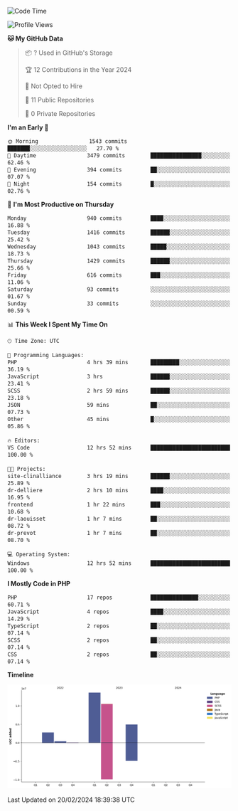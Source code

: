 <!--START_SECTION:waka-->
![Code Time](http://img.shields.io/badge/Code%20Time-1%2C505%20hrs%203%20mins-blue)

![Profile Views](http://img.shields.io/badge/Profile%20Views-0-blue)

**🐱 My GitHub Data** 

> 📦 ? Used in GitHub's Storage 
 > 
> 🏆 12 Contributions in the Year 2024
 > 
> 🚫 Not Opted to Hire
 > 
> 📜 11 Public Repositories 
 > 
> 🔑 0 Private Repositories 
 > 
**I'm an Early 🐤** 

```text
🌞 Morning                1543 commits        ███████░░░░░░░░░░░░░░░░░░   27.70 % 
🌆 Daytime                3479 commits        ████████████████░░░░░░░░░   62.46 % 
🌃 Evening                394 commits         ██░░░░░░░░░░░░░░░░░░░░░░░   07.07 % 
🌙 Night                  154 commits         █░░░░░░░░░░░░░░░░░░░░░░░░   02.76 % 
```
📅 **I'm Most Productive on Thursday** 

```text
Monday                   940 commits         ████░░░░░░░░░░░░░░░░░░░░░   16.88 % 
Tuesday                  1416 commits        ██████░░░░░░░░░░░░░░░░░░░   25.42 % 
Wednesday                1043 commits        █████░░░░░░░░░░░░░░░░░░░░   18.73 % 
Thursday                 1429 commits        ██████░░░░░░░░░░░░░░░░░░░   25.66 % 
Friday                   616 commits         ███░░░░░░░░░░░░░░░░░░░░░░   11.06 % 
Saturday                 93 commits          ░░░░░░░░░░░░░░░░░░░░░░░░░   01.67 % 
Sunday                   33 commits          ░░░░░░░░░░░░░░░░░░░░░░░░░   00.59 % 
```


📊 **This Week I Spent My Time On** 

```text
🕑︎ Time Zone: UTC

💬 Programming Languages: 
PHP                      4 hrs 39 mins       █████████░░░░░░░░░░░░░░░░   36.19 % 
JavaScript               3 hrs               ██████░░░░░░░░░░░░░░░░░░░   23.41 % 
SCSS                     2 hrs 59 mins       ██████░░░░░░░░░░░░░░░░░░░   23.18 % 
JSON                     59 mins             ██░░░░░░░░░░░░░░░░░░░░░░░   07.73 % 
Other                    45 mins             █░░░░░░░░░░░░░░░░░░░░░░░░   05.86 % 

🔥 Editors: 
VS Code                  12 hrs 52 mins      █████████████████████████   100.00 % 

🐱‍💻 Projects: 
site-clinalliance        3 hrs 19 mins       ██████░░░░░░░░░░░░░░░░░░░   25.89 % 
dr-delliere              2 hrs 10 mins       ████░░░░░░░░░░░░░░░░░░░░░   16.95 % 
frontend                 1 hr 22 mins        ███░░░░░░░░░░░░░░░░░░░░░░   10.68 % 
dr-laouisset             1 hr 7 mins         ██░░░░░░░░░░░░░░░░░░░░░░░   08.72 % 
dr-prevot                1 hr 7 mins         ██░░░░░░░░░░░░░░░░░░░░░░░   08.70 % 

💻 Operating System: 
Windows                  12 hrs 52 mins      █████████████████████████   100.00 % 
```

**I Mostly Code in PHP** 

```text
PHP                      17 repos            ███████████████░░░░░░░░░░   60.71 % 
JavaScript               4 repos             ████░░░░░░░░░░░░░░░░░░░░░   14.29 % 
TypeScript               2 repos             ██░░░░░░░░░░░░░░░░░░░░░░░   07.14 % 
SCSS                     2 repos             ██░░░░░░░░░░░░░░░░░░░░░░░   07.14 % 
CSS                      2 repos             ██░░░░░░░░░░░░░░░░░░░░░░░   07.14 % 
```



**Timeline**

![Lines of Code chart](https://raw.githubusercontent.com/tahar-elgunaoui/tahar-elgunaoui/main/assets/bar_graph.png)


 Last Updated on 20/02/2024 18:39:38 UTC
<!--END_SECTION:waka-->
